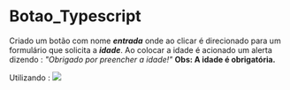 # Botao_Typescript

Criado um botão com nome <i><strong>entrada</strong></i> onde ao clicar é direcionado para um formulário que solicita a <i><strong>idade</i></strong>.
Ao colocar a idade é acionado um alerta dizendo :<i> "Obrigado por preencher a idade!"</i>
<strong>Obs: A idade é obrigatória.</strong>

Utilizando : <img src="https://img.icons8.com/?size=100&id=vMqgHSToxrJR&format=png&color=000000">
 
